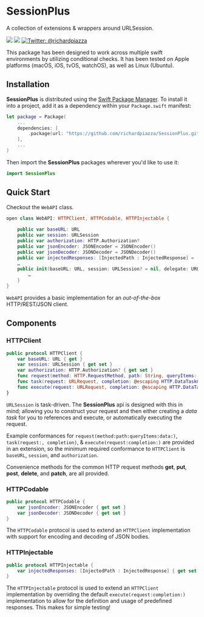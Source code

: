 # SessionPlus

A collection of extensions &amp; wrappers around URLSession.

<p>
 <img src="https://github.com/richardpiazza/SessionPlus/workflows/Swift/badge.svg?branch=main" />
 <img src="https://img.shields.io/badge/Swift-5.2-orange.svg" />
 <a href="https://twitter.com/richardpiazza">
 <img src="https://img.shields.io/badge/twitter-@richardpiazza-blue.svg?style=flat" alt="Twitter: @richardpiazza" />
 </a>
</p>

This package has been designed to work across multiple swift environments by utilizing conditional checks. It has been tested on Apple platforms (macOS, iOS, tvOS, watchOS), as well as Linux (Ubuntu).

## Installation

**SessionPlus** is distributed using the [Swift Package Manager](https://swift.org/package-manager). 
To install it into a project, add it as a dependency within your `Package.swift` manifest:

```swift
let package = Package(
    ...
    dependencies: [
        .package(url: "https://github.com/richardpiazza/SessionPlus.git", .upToNextMinor(from: "1.2.0")
    ],
    ...
)
```

Then import the **SessionPlus** packages wherever you'd like to use it:

```swift
import SessionPlus
```

## Quick Start

Checkout the `WebAPI` class.

```swift
open class WebAPI: HTTPClient, HTTPCodable, HTTPInjectable {
    
    public var baseURL: URL
    public var session: URLSession
    public var authorization: HTTP.Authorization?
    public var jsonEncoder: JSONEncoder = JSONEncoder()
    public var jsonDecoder: JSONDecoder = JSONDecoder()
    public var injectedResponses: [InjectedPath : InjectedResponse] = [:]
    …
    public init(baseURL: URL, session: URLSession? = nil, delegate: URLSessionDelegate? = nil) {
        …
    }
}
```

`WebAPI` provides a basic implementation for an _out-of-the-box_ HTTP/REST/JSON client.

## Components

### HTTPClient

```swift
public protocol HTTPClient {
    var baseURL: URL { get }
    var session: URLSession { get set }
    var authorization: HTTP.Authorization? { get set }
    func request(method: HTTP.RequestMethod, path: String, queryItems: [URLQueryItem]?, data: Data?) throws -> URLRequest
    func task(request: URLRequest, completion: @escaping HTTP.DataTaskCompletion) throws -> URLSessionDataTask
    func execute(request: URLRequest, completion: @escaping HTTP.DataTaskCompletion)
}
```

`URLSession` is task-driven. The **SessionPlus** api is designed with this in mind; allowing you to construct your request and then either creating a _data task_ for you to references and execute, or automatically executing the request.

Example conformances for `request(method:path:queryItems:data:)`, `task(request:, completion)`, & `execute(request:completion:)` are provided in an extension, so the minimum required conformance to `HTTPClient` is `baseURL`, `session`, and `authorization`.

Convenience methods for the common HTTP request methods **get**, **put**, **post**, **delete**, and **patch**, are all provided.

### HTTPCodable

```swift
public protocol HTTPCodable {
    var jsonEncoder: JSONEncoder { get set }
    var jsonDecoder: JSONDecoder { get set }
}
```

The `HTTPCodable` protocol is used to extend an `HTTPClient` implementation with support for encoding and decoding of JSON bodies.

### HTTPInjectable

```swift
public protocol HTTPInjectable {
    var injectedResponses: [InjectedPath : InjectedResponse] { get set }
}
```

The `HTTPInjectable` protocol is used to extend an `HTTPClient` implementation by overriding the default `execute(request:completion:)` implementation to allow for the definition and usage of predefined responses. This makes for simple testing!
